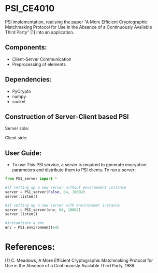 # PSI_CE4010
PSI implementation, realising the paper "A More Efficient Cryptographic Matchmaking Protocol for Use in the Absence of a Continuously Available Third Party" [1] into an application. <br />

## Components:
- Client-Server Communication <br />
- Preprocessing of elements


## Dependencies:
- PyCrypto <br />
- numpy <br />
- socket <br />



## Construction of Server-Client based PSI
Server side: <br />

Client side: <br />

## User Guide:
- To use This PSI service, a server is required to generate encryption parameters and distribute them to PSI clients. To run a server: <br />
```python
from PSI_server import *

#if setting up a new server without environment instance
server = PSI_server(False, 64, 10002)
server.listen()

#if setting up a new server with environment instance
server = PSI_server(env, 64, 10002)
server.listen()

#instantiate a env
env = PSI.environment(64)
```





# References:
[1] 	C. Meadows, A More Efficient Cryptographic Matchmaking Protocol for Use in the Absence of a Continuously Available Third Party, 1986
